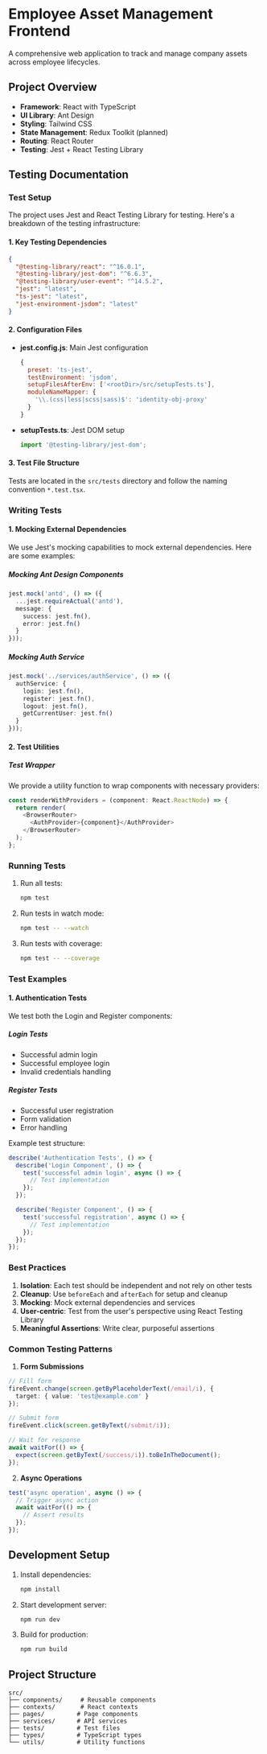 # Employee Asset Management Frontend

A comprehensive web application to track and manage company assets across employee lifecycles.

## Project Overview

- **Framework**: React with TypeScript
- **UI Library**: Ant Design
- **Styling**: Tailwind CSS
- **State Management**: Redux Toolkit (planned)
- **Routing**: React Router
- **Testing**: Jest + React Testing Library

## Testing Documentation

### Test Setup

The project uses Jest and React Testing Library for testing. Here's a breakdown of the testing infrastructure:

#### 1. Key Testing Dependencies

```json
{
  "@testing-library/react": "^16.0.1",
  "@testing-library/jest-dom": "^6.6.3",
  "@testing-library/user-event": "^14.5.2",
  "jest": "latest",
  "ts-jest": "latest",
  "jest-environment-jsdom": "latest"
}
```

#### 2. Configuration Files

- **jest.config.js**: Main Jest configuration
  ```javascript
  {
    preset: 'ts-jest',
    testEnvironment: 'jsdom',
    setupFilesAfterEnv: ['<rootDir>/src/setupTests.ts'],
    moduleNameMapper: {
      '\\.(css|less|scss|sass)$': 'identity-obj-proxy'
    }
  }
  ```

- **setupTests.ts**: Jest DOM setup
  ```typescript
  import '@testing-library/jest-dom';
  ```

#### 3. Test File Structure

Tests are located in the `src/tests` directory and follow the naming convention `*.test.tsx`.

### Writing Tests

#### 1. Mocking External Dependencies

We use Jest's mocking capabilities to mock external dependencies. Here are some examples:

##### Mocking Ant Design Components
```typescript
jest.mock('antd', () => ({
  ...jest.requireActual('antd'),
  message: {
    success: jest.fn(),
    error: jest.fn()
  }
}));
```

##### Mocking Auth Service
```typescript
jest.mock('../services/authService', () => ({
  authService: {
    login: jest.fn(),
    register: jest.fn(),
    logout: jest.fn(),
    getCurrentUser: jest.fn()
  }
}));
```

#### 2. Test Utilities

##### Test Wrapper
We provide a utility function to wrap components with necessary providers:
```typescript
const renderWithProviders = (component: React.ReactNode) => {
  return render(
    <BrowserRouter>
      <AuthProvider>{component}</AuthProvider>
    </BrowserRouter>
  );
};
```

### Running Tests

1. Run all tests:
   ```bash
   npm test
   ```

2. Run tests in watch mode:
   ```bash
   npm test -- --watch
   ```

3. Run tests with coverage:
   ```bash
   npm test -- --coverage
   ```

### Test Examples

#### 1. Authentication Tests

We test both the Login and Register components:

##### Login Tests
- Successful admin login
- Successful employee login
- Invalid credentials handling

##### Register Tests
- Successful user registration
- Form validation
- Error handling

Example test structure:
```typescript
describe('Authentication Tests', () => {
  describe('Login Component', () => {
    test('successful admin login', async () => {
      // Test implementation
    });
  });

  describe('Register Component', () => {
    test('successful registration', async () => {
      // Test implementation
    });
  });
});
```

### Best Practices

1. **Isolation**: Each test should be independent and not rely on other tests
2. **Cleanup**: Use `beforeEach` and `afterEach` for setup and cleanup
3. **Mocking**: Mock external dependencies and services
4. **User-centric**: Test from the user's perspective using React Testing Library
5. **Meaningful Assertions**: Write clear, purposeful assertions

### Common Testing Patterns

1. **Form Submissions**
```typescript
// Fill form
fireEvent.change(screen.getByPlaceholderText(/email/i), {
  target: { value: 'test@example.com' }
});

// Submit form
fireEvent.click(screen.getByText(/submit/i));

// Wait for response
await waitFor(() => {
  expect(screen.getByText(/success/i)).toBeInTheDocument();
});
```

2. **Async Operations**
```typescript
test('async operation', async () => {
  // Trigger async action
  await waitFor(() => {
    // Assert results
  });
});
```

## Development Setup

1. Install dependencies:
   ```bash
   npm install
   ```

2. Start development server:
   ```bash
   npm run dev
   ```

3. Build for production:
   ```bash
   npm run build
   ```

## Project Structure

```
src/
├── components/     # Reusable components
├── contexts/       # React contexts
├── pages/         # Page components
├── services/      # API services
├── tests/         # Test files
├── types/         # TypeScript types
└── utils/         # Utility functions
